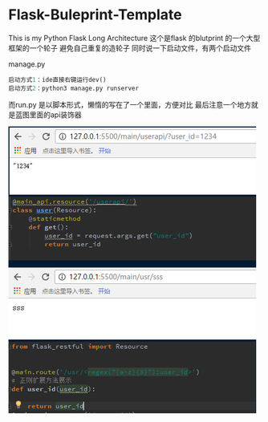 # Flask-Buleprint-Template
This is my Python Flask Long Architecture
这个是flask 的blutprint 的一个大型框架的一个轮子
避免自己重复的造轮子
同时说一下启动文件，有两个启动文件

manage.py
```python
启动方式1：ide直接右键运行dev()
启动方式2：python3 manage.py runserver
```
而run.py 是以脚本形式，懒惰的写在了一个里面，方便对比
最后注意一个地方就是蓝图里面的api装饰器

![img](https://github.com/renfanzi/Flask-Buleprint-Template/blob/master/readme_img/flask_view_api.png)